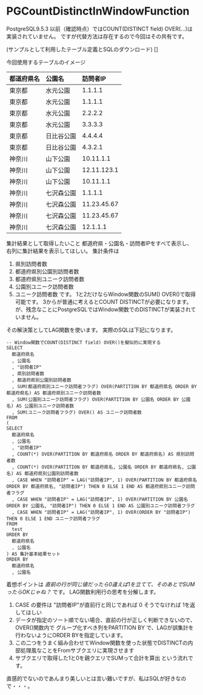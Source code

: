 # PGCountDistinctInWindowFunction

PostgreSQL9.5.3 以前（確認時点）ではCOUNT(DISTINCT field) OVER(...)は実装されていません。
ですが代替方法は存在するので今回はその共有です。

(サンプルとして利用したテーブル定義とSQLのダウンロード) []

今回使用するテーブルのイメージ

| 都道府県名        | 公園名              | 訪問者IP            |
|:-----------------|:------------------|:------------------|
| 東京都             | 水元公園            | 1.1.1.1             |
| 東京都             | 水元公園            | 1.1.1.1             |
| 東京都             | 水元公園            | 2.2.2.2             |
| 東京都             | 水元公園            | 3.3.3.3             |
| 東京都             | 日比谷公園         | 4.4.4.4             |
| 東京都             | 日比谷公園         | 4.3.2.1             |
| 神奈川             | 山下公園            | 10.11.1.1         |
| 神奈川             | 山下公園            | 12.11.123.1     |
| 神奈川             | 山下公園            | 10.11.1.1         |
| 神奈川             | 七沢森公園         | 1.1.1.1             |
| 神奈川             | 七沢森公園         | 11.23.45.67     |
| 神奈川             | 七沢森公園         | 11.23.45.67     |
| 神奈川             | 七沢森公園         | 12.1.1.1           |

集計結果として取得したいこと
都道府県・公園名・訪問者IPをすべて表示し、右列に集計結果を表示してほしい。
集計条件は
1. 県別訪問者数
2. 都道府県別公園別訪問者数
3. 都道府県別ユニーク訪問者数
4. 公園別ユニーク訪問者数
5. ユニーク訪問者数
です。
1と2だけならWindow関数のSUM() OVER()で取得可能です。
3からが普通に考えるとCOUNT DISTINCTが必要になります。
が、残念なことにPostgreSQLではWindow関数でのDISTINCTが実装されていません。

その解決策としてLAG関数を使います。
実際のSQLは下記になります。
```
-- Window関数でCOUNT(DISTINCT field) OVER()を擬似的に実現する
SELECT
  都道府県名
  , 公園名
  , "訪問者IP"
  , 県別訪問者数
  , 都道府県別公園別訪問者数
  , SUM(都道府県別ユニーク訪問者フラグ) OVER(PARTITION BY 都道府県名 ORDER BY 都道府県名) AS 都道府県別ユニーク訪問者数
  , SUM(公園別ユニーク訪問者フラグ) OVER(PARTITION BY 公園名 ORDER BY 公園名) AS 公園別ユニーク訪問者数
  , SUM(ユニーク訪問者フラグ) OVER() AS ユニーク訪問者数
FROM
(
SELECT 
  都道府県名
  , 公園名
  , "訪問者IP"
  , COUNT(*) OVER(PARTITION BY 都道府県名 ORDER BY 都道府県名) AS 県別訪問者数
  , COUNT(*) OVER(PARTITION BY 都道府県名, 公園名 ORDER BY 都道府県名, 公園名) AS 都道府県別公園別訪問者数
  , CASE WHEN "訪問者IP" = LAG("訪問者IP", 1) OVER(PARTITION BY 都道府県名 ORDER BY 都道府県名, "訪問者IP") THEN 0 ELSE 1 END AS 都道府県別ユニーク訪問者フラグ
  , CASE WHEN "訪問者IP" = LAG("訪問者IP", 1) OVER(PARTITION BY 公園名 ORDER BY 公園名, "訪問者IP") THEN 0 ELSE 1 END AS 公園別ユニーク訪問者フラグ
  , CASE WHEN "訪問者IP" = LAG("訪問者IP", 1) OVER(ORDER BY "訪問者IP") THEN 0 ELSE 1 END ユニーク訪問者フラグ
FROM
  test
ORDER BY
  都道府県名
  , 公園名
) AS 集計基本結果セット
ORDER BY
  都道府県名
  , 公園名
```

着想ポイントは
*直前の行が同じ値だったら0違えば1を立てて、そのあとでSUMったらOKじゃね？*
です。
LAG関数利用行の思考を分解します。
1. CASE の要件は "訪問者IP"が直前行と同じであれば 0 そうでなければ 1を返してほしい
2. データが指定のソート順でない場合、直前の行が正しく判断できないので、OVER()関数内で グループ化すべき列をPARTITION BY で、LAGが誤集計を行わないようにORDER BYを指定しています。
3. この二つをうまく組み合わせてWindow関数を使った状態でDISTINCTの内部処理風なことをFromサブクエリに実現させます
4. サブクエリで取得した1と0を親クエリでSUMって合計を算出
という流れです。

直感的でないのであんまり美しいとは言い難いですが、私はSQLが好きなので・・・。

